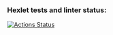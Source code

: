 ### Hexlet tests and linter status:
[![Actions Status](https://github.com/JesusGanG/frontend-project-46/workflows/hexlet-check/badge.svg)](https://github.com/JesusGanG/frontend-project-46/actions)